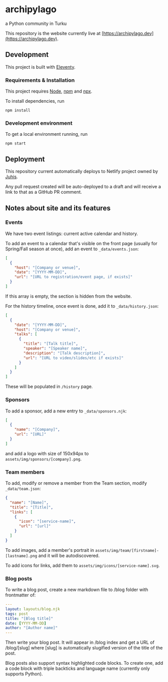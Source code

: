 # archipylago

a Python community in Turku

This repository is the website currently live at [https://archipylago.dev](https://archipylago.dev).

## Development

This project is built with [Eleventy](https://11ty.dev).

### Requirements & Installation

This project requires [Node](https://nodejs.org/en/), [npm](https://www.npmjs.com/) and [npx](https://www.npmjs.com/package/npx).

To install dependencies, run

```
npm install
```

### Development environment

To get a local environment running, run

```
npm start
```

## Deployment

This repository current automatically deploys to Netlify project owned by [Juhis](https://github.com/hamatti).

Any pull request created will be auto-deployed to a draft and will receive a link to that as a GitHub PR comment.

## Notes about site and its features

### Events

We have two event listings: current active calendar and history.

To add an event to a calendar that's visible on the front page (usually for Spring/Fall season at once), add an event to `_data/events.json`:

```json
[
  {
    "host": "[Company or venue]",
    "date": "[YYYY-MM-DD]",
    "url": "[URL to registration/event page, if exists]"
  }
]
```

If this array is empty, the section is hidden from the website.

For the history timeline, once event is done, add it to `_data/history.json`:

```json
[
  {
    "date": "[YYYY-MM-DD]",
    "host": "[Company or venue]",
    "talks": [
      {
        "title": "[Talk title]",
        "speaker": "[Speaker name]",
        "description": "[Talk description]",
        "url": "[URL to video/slides/etc if exists]"
      }
    ]
  }
]
```

These will be populated in `/history` page.

### Sponsors

To add a sponsor, add a new entry to `_data/sponsors.njk`:

```json
[
  {
    "name": "[Company]",
    "url": "[URL]"
  }
]
```

and add a logo with size of 150x94px to `assets/img/sponsors/[company].png`.

### Team members

To add, modify or remove a member from the Team section, modify `_data/team.json`:

```json
{
  "name": "[Name]",
  "title": "[Title]",
  "links": [
    {
      "icon": "[service-name]",
      "url": "[url]"
    }
  ]
}
```

To add images, add a member's portrait in `assets/img/team/[firstname]-[lastname].png` and it will be autodiscovered.

To add icons for links, add them to `assets/img/icons/[service-name].svg`.

### Blog posts

To write a blog post, create a new markdown file to /blog folder with frontmatter of:

```yaml
---
layout: layouts/blog.njk
tags: post
title: "[Blog title]"
date: [YYYY-MM-DD]
author: "[Author name]"
---
```

Then write your blog post. It will appear in /blog index and get a URL of /blog/[slug] where [slug] is automatically slugified version of the title of the post.

Blog posts also support syntax highlighted code blocks. To create one, add a code block with triple backticks and language name (currently only supports Python).
